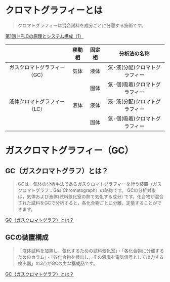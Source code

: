 # クロマトグラフィーとは
>クロマトグラフィーは混合試料を成分ごとに分離する技術です。

[第1回 HPLCの原理とシステム構成（1）](https://www.hitachi-hightech.com/hhs/products/tech/ana/lc/basic/lc_course1.html)

||移動相|固定相|分析法の名称|
|:--:|:----:|:---:|:---:|
|ガスクロマトグラフィー（GC）|気体|液体|気-液(分配)クロマトグラフィー|
|||固体|気-個(吸着)クロマトグラフィー|
|液体クロマトグラフィー（LC）|液体|液体|液-液(分配)クロマトグラフィー|
|||固体|気-個(吸着)クロマトグラフィー|


# ガスクロマトグラフィー（GC）
## GC（ガスクロマトグラフ）とは？
>GCは，気体の分析手法であるガスクロマトグラフィーを行う装置（ガスクロマトグラフ：Gas Chromatograph）の略称です。
>GCの分析対象は，気体および液体(試料気化室の熱で気化する成分) です。化合物が混合された試料をGCで分析すると，各化合物ごとに分離，定量することができます。

[GC（ガスクロマトグラフ）とは？](https://www.an.shimadzu.co.jp/gc/support/faq/fundamentals/gas_chromatography.htm)

## GCの装置構成
>「液体試料を加熱し，気化するための試料気化室」・「各化合物に分離するためのカラム」・「各化合物を検出し，その濃度を電気信号として出力する検出器」の3点がGCの主な構成品です。

[GC（ガスクロマトグラフ）とは？](https://www.an.shimadzu.co.jp/gc/support/faq/fundamentals/gas_chromatography.htm)




